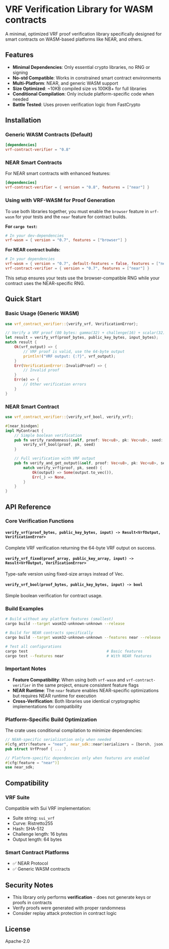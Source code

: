 # VRF Verification Library for WASM contracts

A minimal, optimized VRF proof verification library specifically designed for smart contracts on WASM-based platforms like NEAR, and others.

## Features

- **Minimal Dependencies**: Only essential crypto libraries, no RNG or signing
- **No-std Compatible**: Works in constrained smart contract environments
- **Multi-Platform**: NEAR, and generic WASM support
- **Size Optimized**: ~10KB compiled size vs 100KB+ for full libraries
- **Conditional Compilation**: Only include platform-specific code when needed
- **Battle Tested**: Uses proven verification logic from FastCrypto

## Installation

### Generic WASM Contracts (Default)

```toml
[dependencies]
vrf-contract-verifier = "0.8"
```

### NEAR Smart Contracts

For NEAR smart contracts with enhanced features:

```toml
[dependencies]
vrf-contract-verifier = { version = "0.8", features = ["near"] }
```

### Using with VRF-WASM for Proof Generation

To use both libraries together, you must enable the `browser` feature in `vrf-wasm` for your tests and the `near` feature for contract builds.

**For `cargo test`:**
```toml
# In your dev-dependencies
vrf-wasm = { version = "0.7", features = ["browser"] }
```

**For NEAR contract builds:**
```toml
# In your dependencies
vrf-wasm = { version = "0.7", default-features = false, features = ["near"] }
vrf-contract-verifier = { version = "0.7", features = ["near"] }
```

This setup ensures your tests use the browser-compatible RNG while your contract uses the NEAR-specific RNG.

## Quick Start

### Basic Usage (Generic WASM)

```rust
use vrf_contract_verifier::{verify_vrf, VerificationError};

// Verify a VRF proof (80 bytes: gamma(32) + challenge(16) + scalar(32))
let result = verify_vrf(proof_bytes, public_key_bytes, input_bytes);
match result {
    Ok(vrf_output) => {
        // VRF proof is valid, use the 64-byte output
        println!("VRF output: {:?}", vrf_output);
    }
    Err(VerificationError::InvalidProof) => {
        // Invalid proof
    }
    Err(e) => {
        // Other verification errors
    }
}
```

### NEAR Smart Contract

```rust
use vrf_contract_verifier::{verify_vrf_bool, verify_vrf};

#[near_bindgen]
impl MyContract {
    // Simple boolean verification
    pub fn verify_randomness(&self, proof: Vec<u8>, pk: Vec<u8>, seed: Vec<u8>) -> bool {
        verify_vrf_bool(proof, pk, seed)
    }

    // Full verification with VRF output
    pub fn verify_and_get_output(&self, proof: Vec<u8>, pk: Vec<u8>, seed: Vec<u8>) -> Option<Vec<u8>> {
        match verify_vrf(proof, pk, seed) {
            Ok(output) => Some(output.to_vec()),
            Err(_) => None,
        }
    }
}
```

## API Reference

### Core Verification Functions

#### `verify_vrf(proof_bytes, public_key_bytes, input) -> Result<VrfOutput, VerificationError>`
Complete VRF verification returning the 64-byte VRF output on success.

#### `verify_vrf_fixed(proof_array, public_key_array, input) -> Result<VrfOutput, VerificationError>`
Type-safe version using fixed-size arrays instead of Vec.

#### `verify_vrf_bool(proof_bytes, public_key_bytes, input) -> bool`
Simple boolean verification for contract usage.


### Build Examples

```bash
# Build without any platform features (smallest)
cargo build --target wasm32-unknown-unknown --release

# Build for NEAR contracts specifically
cargo build --target wasm32-unknown-unknown --features near --release

# Test all configurations
cargo test                                   # Basic features
cargo test --features near                   # With NEAR features
```

### Important Notes

- **Feature Compatibility**: When using both `vrf-wasm` and `vrf-contract-verifier` in the same project, ensure consistent feature flags
- **NEAR Runtime**: The `near` feature enables NEAR-specific optimizations but requires NEAR runtime for execution
- **Cross-Verification**: Both libraries use identical cryptographic implementations for compatibility

### Platform-Specific Build Optimization

The crate uses conditional compilation to minimize dependencies:

```rust
// NEAR-specific serialization only when needed
#[cfg_attr(feature = "near", near_sdk::near(serializers = [borsh, json]))]
pub struct VrfProof { ... }

// Platform-specific dependencies only when features are enabled
#[cfg(feature = "near")]
use near_sdk;
```

## Compatibility

### VRF Suite
Compatible with Sui VRF implementation:
- Suite string: `sui_vrf`
- Curve: Ristretto255
- Hash: SHA-512
- Challenge length: 16 bytes
- Output length: 64 bytes

### Smart Contract Platforms
- ✅ NEAR Protocol
- ✅ Generic WASM contracts

## Security Notes

- This library only performs **verification** - does not generate keys or proofs in contracts
- Verify proofs were generated with proper randomness
- Consider replay attack protection in contract logic


## License

Apache-2.0